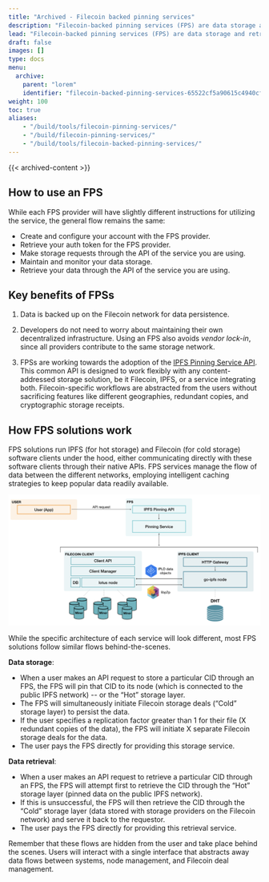 ```yaml
---
title: "Archived - Filecoin backed pinning services"
description: "Filecoin-backed pinning services (FPS) are data storage and retrieval services that offer the performance and availability of IPFS alongside the data persistence features of Filecoin's decentralized storage network."
lead: "Filecoin-backed pinning services (FPS) are data storage and retrieval services that offer the performance and availability of IPFS alongside the data persistence features of Filecoin's decentralized storage network."
draft: false
images: []
type: docs
menu:
  archive:
    parent: "lorem"
    identifier: "filecoin-backed-pinning-services-65522cf5a90615c4940cfe30dcf8e46a"
weight: 100
toc: true
aliases:
    - "/build/tools/filecoin-pinning-services/"
    - "/build/filecoin-pinning-services/"
    - "/build/tools/filecoin-backed-pinning-services/"
---
```


{{< archived-content >}}

## How to use an FPS

While each FPS provider will have slightly different instructions for utilizing the service, the general flow remains the same:

- Create and configure your account with the FPS provider.
- Retrieve your auth token for the FPS provider.
- Make storage requests through the API of the service you are using.
- Maintain and monitor your data storage.
- Retrieve your data through the API of the service you are using.

## Key benefits of FPSs

1. Data is backed up on the Filecoin network for data persistence.

2. Developers do not need to worry about maintaining their own decentralized infrastructure. Using an FPS also avoids _vendor lock-in_, since all providers contribute to the same storage network.

3. FPSs are working towards the adoption of the [IPFS Pinning Service API](https://ipfs.github.io/pinning-services-api-spec/). This common API is designed to work flexibly with any content-addressed storage solution, be it Filecoin, IPFS, or a service integrating both. Filecoin-specific workflows are abstracted from the users without sacrificing features like different geographies, redundant copies, and cryptographic storage receipts.

## How FPS solutions work

FPS solutions run IPFS (for hot storage) and Filecoin (for cold storage) software clients under the hood, either communicating directly with these software clients through their native APIs. FPS services manage the flow of data between the different networks, employing intelligent caching strategies to keep popular data readily available.

![Diagram showing a simplified architecture for a Filecoin IPFS Pinning Service (FPS). User makes API request to the FPS. The FPS stores and retrieves data from embedded go-ipfs and lotus nodes, which communicate with each other via libp2p and IPLD data formats.](fps-data-flows.png)

While the specific architecture of each service will look different, most FPS solutions follow similar flows behind-the-scenes.

**Data storage**:

- When a user makes an API request to store a particular CID through an FPS, the FPS will pin that CID to its node (which is connected to the public IPFS network) -- or the “Hot” storage layer.
- The FPS will simultaneously initiate Filecoin storage deals (“Cold” storage layer) to persist the data.
- If the user specifies a replication factor greater than 1 for their file (X redundant copies of the data), the FPS will initiate X separate Filecoin storage deals for the data.
- The user pays the FPS directly for providing this storage service.

**Data retrieval**:

- When a user makes an API request to retrieve a particular CID through an FPS, the FPS will attempt first to retrieve the CID through the “Hot” storage layer (pinned data on the public IPFS network).
- If this is unsuccessful, the FPS will then retrieve the CID through the “Cold” storage layer (data stored with storage providers on the Filecoin network) and serve it back to the requestor.
- The user pays the FPS directly for providing this retrieval service.

Remember that these flows are hidden from the user and take place behind the scenes. Users will interact with a single interface that abstracts away data flows between systems, node management, and Filecoin deal management.
